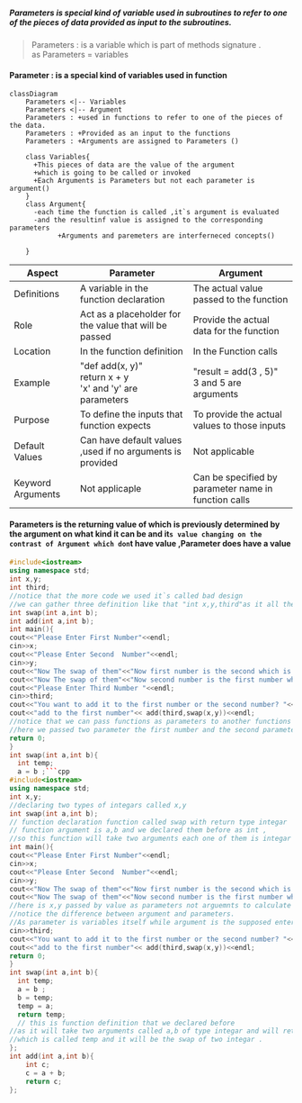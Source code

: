 ##### Parameters is special kind of variable used in subroutines to refer to one of the pieces of data provided as input to the subroutines.
>Parameters : is a variable which is part of methods signature .<br>
as Parameters = variables

#### Parameter : is a special kind of variables used in function  

```mermaid
classDiagram
    Parameters <|-- Variables
    Parameters <|-- Argument
    Parameters : +used in functions to refer to one of the pieces of the data.
    Parameters : +Provided as an input to the functions
    Parameters : +Arguments are assigned to Parameters ()

    class Variables{
      +This pieces of data are the value of the argument
      +which is going to be called or invoked
      +Each Arguments is Parameters but not each parameter is argument()
    }
    class Argument{
      -each time the function is called ,it`s argument is evaluated
      -and the resultinf value is assigned to the corresponding parameters
            +Arguments and paremeters are interferneced concepts()

    }

```
| Aspect            | Parameter                                                     | Argument                                             |
|-------------------|---------------------------------------------------------------|------------------------------------------------------|
| Definitions       | A variable in the function declaration                        | The actual value passed to the function              |
| Role              | Act as a placeholder for the value that will be passed        | Provide the actual data for the function             |
| Location          | In the function definition                                    | In the Function calls                                |
| Example           | "def add(x, y)"<br>return x + y<br>'x' and 'y' are parameters | "result = add(3 , 5)"<br>3 and 5 are arguments       |
| Purpose           | To define the inputs that function expects                    | To provide the actual values to those inputs         |
| Default Values    | Can have default values ,used if no arguments is provided     | Not applicable                                       |
| Keyword Arguments | Not applicaple                                                | Can be specified by parameter name in function calls |


#### Parameters is the returning value of which is previously determined by the argument on what kind it can be and it`s value changing on the contrast of Argument which don`t have value ,Parameter does have a value
```cpp
#include<iostream>
using namespace std;
int x,y;
int third;
//notice that the more code we used it`s called bad design 
//we can gather three definition like that "int x,y,third"as it all the sametype
int swap(int a,int b);
int add(int a,int b);
int main(){
cout<<"Please Enter First Number"<<endl;
cin>>x;
cout<<"Please Enter Second  Number"<<endl;
cin>>y;
cout<<"Now The swap of them"<<"Now first number is the second which is : " <<swap(x,y)<<endl;
cout<<"Now The swap of them"<<"Now second number is the first number which is : "<<swap(y,x)<<endl;
cout<<"Please Enter Third Number "<<endl;
cin>>third;
cout<<"You want to add it to the first number or the second number? "<<endl;
cout<<"add to the first number"<< add(third,swap(x,y))<<endl;
//notice that we can pass functions as parameters to another functions
//here we passed two parameter the first number and the second parameter is the result of function swap
return 0;
}
int swap(int a,int b){
  int temp;
  a = b ;```cpp
#include<iostream>
using namespace std;
int x,y;
//declaring two types of integars called x,y
int swap(int a,int b);
// function declaration function called swap with return type integar
// function argument is a,b and we declared them before as int ,
//so this function will take two arguments each one of them is integar and swap them 
int main(){
cout<<"Please Enter First Number"<<endl;
cin>>x;
cout<<"Please Enter Second  Number"<<endl;
cin>>y;
cout<<"Now The swap of them"<<"Now first number is the second which is : " <<swap(x,y)<<endl;
cout<<"Now The swap of them"<<"Now second number is the first number which is : "<<swap(y,x)<<endl;
//here is x,y passed by value as parameters not arguemnts to calculate the sum of two integars.
//notice the difference between argument and parameters.
//As parameter is variables itself while argument is the supposed entering value
cin>>third;
cout<<"You want to add it to the first number or the second number? "<<endl;
cout<<"add to the first number"<< add(third,swap(x,y))<<endl;
return 0;
}
int swap(int a,int b){
  int temp;
  a = b ;
  b = temp;
  temp = a;
  return temp;
  // this is function definition that we declared before 
//as it will take two arguments called a,b of type integar and will return integar type variable
//which is called temp and it will be the swap of two integar .
};
int add(int a,int b){
    int c;
    c = a + b;
    return c;
};
```
